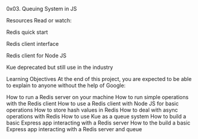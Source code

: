 0x03. Queuing System in JS


Resources
Read or watch:

Redis quick start

Redis client interface

Redis client for Node JS

Kue deprecated but still use in the industry

Learning Objectives
At the end of this project, you are expected to be able to explain to anyone without the help of Google:

How to run a Redis server on your machine
How to run simple operations with the Redis client
How to use a Redis client with Node JS for basic operations
How to store hash values in Redis
How to deal with async operations with Redis
How to use Kue as a queue system
How to build a basic Express app interacting with a Redis server
How to the build a basic Express app interacting with a Redis server and queue
